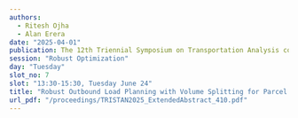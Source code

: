 ```yaml
---
authors:
  - Ritesh Ojha
  - Alan Erera
date: "2025-04-01"
publication: The 12th Triennial Symposium on Transportation Analysis conference
session: "Robust Optimization"
day: "Tuesday"
slot_no: 7
slot: "13:30-15:30, Tuesday June 24"
title: "Robust Outbound Load Planning with Volume Splitting for Parcel Carriers"
url_pdf: "/proceedings/TRISTAN2025_ExtendedAbstract_410.pdf"
---
```

